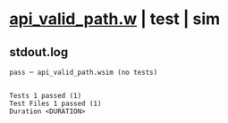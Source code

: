 # [api_valid_path.w](../../../../../examples/tests/valid/api_valid_path.w) | test | sim

## stdout.log
```log
pass ─ api_valid_path.wsim (no tests)
 
 
Tests 1 passed (1)
Test Files 1 passed (1)
Duration <DURATION>
```

